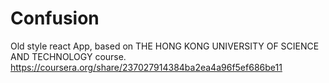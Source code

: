 # Confusion

Old style react App, based on THE HONG KONG UNIVERSITY OF SCIENCE AND TECHNOLOGY course.
https://coursera.org/share/237027914384ba2ea4a96f5ef686be11
